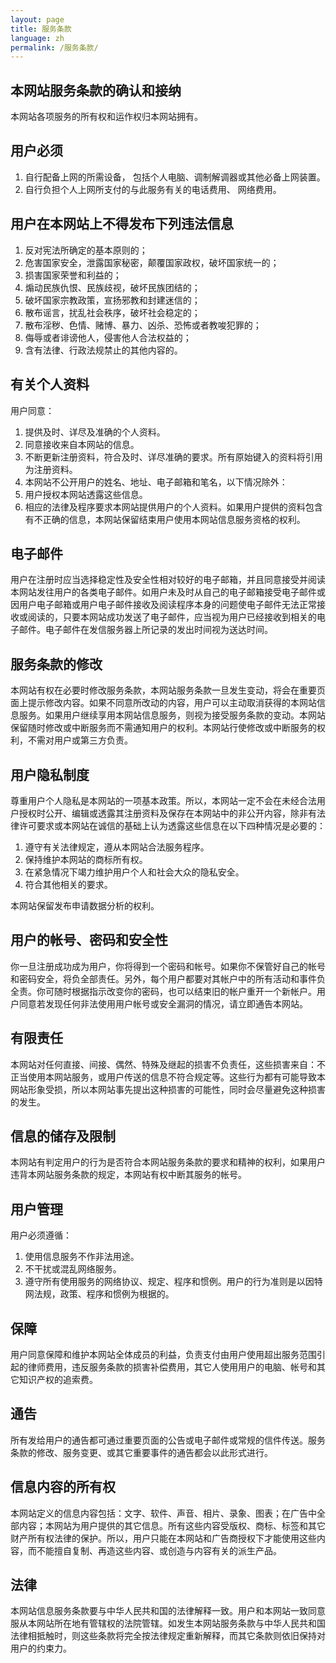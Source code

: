 ```yaml
---
layout: page
title: 服务条款
language: zh
permalink: /服务条款/
---
```


本网站服务条款的确认和接纳
----
本网站各项服务的所有权和运作权归本网站拥有。

用户必须
----
1. 自行配备上网的所需设备， 包括个人电脑、调制解调器或其他必备上网装置。
1. 自行负担个人上网所支付的与此服务有关的电话费用、 网络费用。

用户在本网站上不得发布下列违法信息
----
1. 反对宪法所确定的基本原则的；
1. 危害国家安全，泄露国家秘密，颠覆国家政权，破坏国家统一的；
1. 损害国家荣誉和利益的；
1. 煽动民族仇恨、民族歧视，破坏民族团结的；
1. 破坏国家宗教政策，宣扬邪教和封建迷信的；
1. 散布谣言，扰乱社会秩序，破坏社会稳定的；
1. 散布淫秽、色情、赌博、暴力、凶杀、恐怖或者教唆犯罪的；
1. 侮辱或者诽谤他人，侵害他人合法权益的；
1. 含有法律、行政法规禁止的其他内容的。

有关个人资料
----
用户同意：

1. 提供及时、详尽及准确的个人资料。
1. 同意接收来自本网站的信息。
1. 不断更新注册资料，符合及时、详尽准确的要求。所有原始键入的资料将引用为注册资料。
1. 本网站不公开用户的姓名、地址、电子邮箱和笔名，以下情况除外：
1. 用户授权本网站透露这些信息。
1. 相应的法律及程序要求本网站提供用户的个人资料。如果用户提供的资料包含有不正确的信息，本网站保留结束用户使用本网站信息服务资格的权利。

电子邮件
----
用户在注册时应当选择稳定性及安全性相对较好的电子邮箱，并且同意接受并阅读本网站发往用户的各类电子邮件。如用户未及时从自己的电子邮箱接受电子邮件或因用户电子邮箱或用户电子邮件接收及阅读程序本身的问题使电子邮件无法正常接收或阅读的，只要本网站成功发送了电子邮件，应当视为用户已经接收到相关的电子邮件。电子邮件在发信服务器上所记录的发出时间视为送达时间。

服务条款的修改
----
本网站有权在必要时修改服务条款，本网站服务条款一旦发生变动，将会在重要页面上提示修改内容。如果不同意所改动的内容，用户可以主动取消获得的本网站信息服务。如果用户继续享用本网站信息服务，则视为接受服务条款的变动。本网站保留随时修改或中断服务而不需通知用户的权利。本网站行使修改或中断服务的权利，不需对用户或第三方负责。

用户隐私制度
----
尊重用户个人隐私是本网站的一项基本政策。所以，本网站一定不会在未经合法用户授权时公开、编辑或透露其注册资料及保存在本网站中的非公开内容，除非有法律许可要求或本网站在诚信的基础上认为透露这些信息在以下四种情况是必要的：

1. 遵守有关法律规定，遵从本网站合法服务程序。
1. 保持维护本网站的商标所有权。
1. 在紧急情况下竭力维护用户个人和社会大众的隐私安全。
1. 符合其他相关的要求。

本网站保留发布申请数据分析的权利。

用户的帐号、密码和安全性
----
你一旦注册成功成为用户，你将得到一个密码和帐号。如果你不保管好自己的帐号和密码安全，将负全部责任。另外，每个用户都要对其帐户中的所有活动和事件负全责。你可随时根据指示改变你的密码，也可以结束旧的帐户重开一个新帐户。用户同意若发现任何非法使用用户帐号或安全漏洞的情况，请立即通告本网站。

有限责任
----
本网站对任何直接、间接、偶然、特殊及继起的损害不负责任，这些损害来自：不正当使用本网站服务，或用户传送的信息不符合规定等。这些行为都有可能导致本网站形象受损，所以本网站事先提出这种损害的可能性，同时会尽量避免这种损害的发生。

信息的储存及限制
----
本网站有判定用户的行为是否符合本网站服务条款的要求和精神的权利，如果用户违背本网站服务条款的规定，本网站有权中断其服务的帐号。

用户管理
----
用户必须遵循：

1. 使用信息服务不作非法用途。
1. 不干扰或混乱网络服务。
1. 遵守所有使用服务的网络协议、规定、程序和惯例。用户的行为准则是以因特网法规，政策、程序和惯例为根据的。

保障
----
用户同意保障和维护本网站全体成员的利益，负责支付由用户使用超出服务范围引起的律师费用，违反服务条款的损害补偿费用，其它人使用用户的电脑、帐号和其它知识产权的追索费。

通告
----
所有发给用户的通告都可通过重要页面的公告或电子邮件或常规的信件传送。服务条款的修改、服务变更、或其它重要事件的通告都会以此形式进行。

信息内容的所有权
----
本网站定义的信息内容包括：文字、软件、声音、相片、录象、图表；在广告中全部内容；本网站为用户提供的其它信息。所有这些内容受版权、商标、标签和其它财产所有权法律的保护。所以，用户只能在本网站和广告商授权下才能使用这些内容，而不能擅自复制、再造这些内容、或创造与内容有关的派生产品。

法律
----
本网站信息服务条款要与中华人民共和国的法律解释一致。用户和本网站一致同意服从本网站所在地有管辖权的法院管辖。如发生本网站服务条款与中华人民共和国法律相抵触时，则这些条款将完全按法律规定重新解释，而其它条款则依旧保持对用户的约束力。

